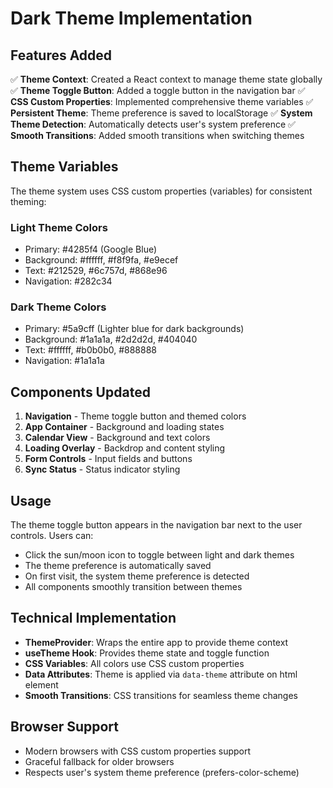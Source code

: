 # Dark Theme Implementation

## Features Added

✅ **Theme Context**: Created a React context to manage theme state globally
✅ **Theme Toggle Button**: Added a toggle button in the navigation bar
✅ **CSS Custom Properties**: Implemented comprehensive theme variables
✅ **Persistent Theme**: Theme preference is saved to localStorage
✅ **System Theme Detection**: Automatically detects user's system preference
✅ **Smooth Transitions**: Added smooth transitions when switching themes

## Theme Variables

The theme system uses CSS custom properties (variables) for consistent theming:

### Light Theme Colors
- Primary: #4285f4 (Google Blue)
- Background: #ffffff, #f8f9fa, #e9ecef
- Text: #212529, #6c757d, #868e96
- Navigation: #282c34

### Dark Theme Colors
- Primary: #5a9cff (Lighter blue for dark backgrounds)
- Background: #1a1a1a, #2d2d2d, #404040
- Text: #ffffff, #b0b0b0, #888888
- Navigation: #1a1a1a

## Components Updated

1. **Navigation** - Theme toggle button and themed colors
2. **App Container** - Background and loading states
3. **Calendar View** - Background and text colors
4. **Loading Overlay** - Backdrop and content styling
5. **Form Controls** - Input fields and buttons
6. **Sync Status** - Status indicator styling

## Usage

The theme toggle button appears in the navigation bar next to the user controls. Users can:

- Click the sun/moon icon to toggle between light and dark themes
- The theme preference is automatically saved
- On first visit, the system theme preference is detected
- All components smoothly transition between themes

## Technical Implementation

- **ThemeProvider**: Wraps the entire app to provide theme context
- **useTheme Hook**: Provides theme state and toggle function
- **CSS Variables**: All colors use CSS custom properties
- **Data Attributes**: Theme is applied via `data-theme` attribute on html element
- **Smooth Transitions**: CSS transitions for seamless theme changes

## Browser Support

- Modern browsers with CSS custom properties support
- Graceful fallback for older browsers
- Respects user's system theme preference (prefers-color-scheme)